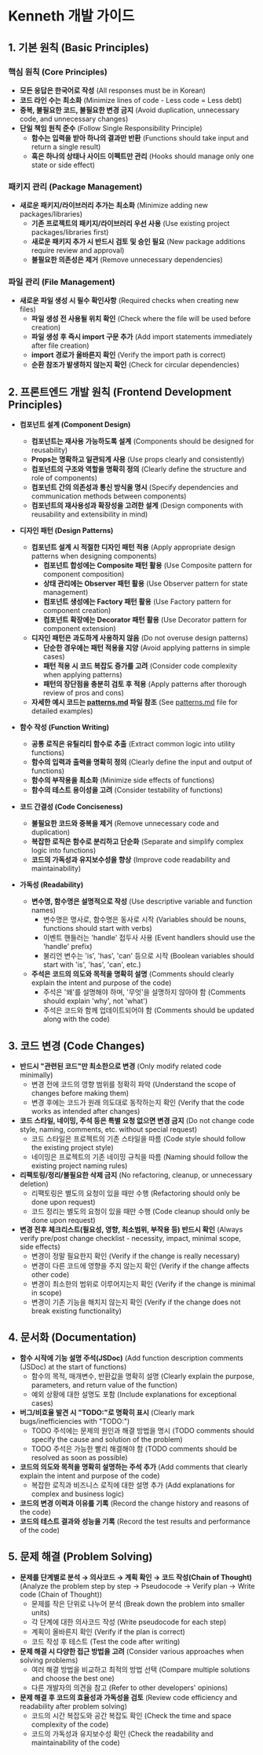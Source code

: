 # Kenneth 개발 가이드

## 1. 기본 원칙 (Basic Principles)

### 핵심 원칙 (Core Principles)

-   **모든 응답은 한국어로 작성** (All responses must be in Korean)
-   **코드 라인 수는 최소화** (Minimize lines of code - Less code = Less debt)
-   **중복, 불필요한 코드, 불필요한 변경 금지** (Avoid duplication, unnecessary code, and unnecessary changes)
-   **단일 책임 원칙 준수** (Follow Single Responsibility Principle)
    -   **함수는 입력을 받아 하나의 결과만 반환** (Functions should take input and return a single result)
    -   **훅은 하나의 상태나 사이드 이펙트만 관리** (Hooks should manage only one state or side effect)

### 패키지 관리 (Package Management)

-   **새로운 패키지/라이브러리 추가는 최소화** (Minimize adding new packages/libraries)
    -   **기존 프로젝트의 패키지/라이브러리 우선 사용** (Use existing project packages/libraries first)
    -   **새로운 패키지 추가 시 반드시 검토 및 승인 필요** (New package additions require review and approval)
    -   **불필요한 의존성은 제거** (Remove unnecessary dependencies)

### 파일 관리 (File Management)

-   **새로운 파일 생성 시 필수 확인사항** (Required checks when creating new files)
    -   **파일 생성 전 사용될 위치 확인** (Check where the file will be used before creation)
    -   **파일 생성 후 즉시 import 구문 추가** (Add import statements immediately after file creation)
    -   **import 경로가 올바른지 확인** (Verify the import path is correct)
    -   **순환 참조가 발생하지 않는지 확인** (Check for circular dependencies)

## 2. 프론트엔드 개발 원칙 (Frontend Development Principles)

-   **컴포넌트 설계 (Component Design)**

    -   **컴포넌트는 재사용 가능하도록 설계** (Components should be designed for reusability)
    -   **Props는 명확하고 일관되게 사용** (Use props clearly and consistently)
    -   **컴포넌트의 구조와 역할을 명확히 정의** (Clearly define the structure and role of components)
    -   **컴포넌트 간의 의존성과 통신 방식을 명시** (Specify dependencies and communication methods between components)
    -   **컴포넌트의 재사용성과 확장성을 고려한 설계** (Design components with reusability and extensibility in mind)

-   **디자인 패턴 (Design Patterns)**

    -   **컴포넌트 설계 시 적절한 디자인 패턴 적용** (Apply appropriate design patterns when designing components)
        -   **컴포넌트 합성에는 Composite 패턴 활용** (Use Composite pattern for component composition)
        -   **상태 관리에는 Observer 패턴 활용** (Use Observer pattern for state management)
        -   **컴포넌트 생성에는 Factory 패턴 활용** (Use Factory pattern for component creation)
        -   **컴포넌트 확장에는 Decorator 패턴 활용** (Use Decorator pattern for component extension)
    -   **디자인 패턴은 과도하게 사용하지 않음** (Do not overuse design patterns)
        -   **단순한 경우에는 패턴 적용을 지양** (Avoid applying patterns in simple cases)
        -   **패턴 적용 시 코드 복잡도 증가를 고려** (Consider code complexity when applying patterns)
        -   **패턴의 장단점을 충분히 검토 후 적용** (Apply patterns after thorough review of pros and cons)
    -   **자세한 예시 코드는 [patterns.md](./patterns.md) 파일 참조** (See [patterns.md](./patterns.md) file for detailed examples)

-   **함수 작성 (Function Writing)**

    -   **공통 로직은 유틸리티 함수로 추출** (Extract common logic into utility functions)
    -   **함수의 입력과 출력을 명확히 정의** (Clearly define the input and output of functions)
    -   **함수의 부작용을 최소화** (Minimize side effects of functions)
    -   **함수의 테스트 용이성을 고려** (Consider testability of functions)

-   **코드 간결성 (Code Conciseness)**

    -   **불필요한 코드와 중복을 제거** (Remove unnecessary code and duplication)
    -   **복잡한 로직은 함수로 분리하고 단순화** (Separate and simplify complex logic into functions)
    -   **코드의 가독성과 유지보수성을 향상** (Improve code readability and maintainability)

-   **가독성 (Readability)**
    -   **변수명, 함수명은 설명적으로 작성** (Use descriptive variable and function names)
        -   변수명은 명사로, 함수명은 동사로 시작 (Variables should be nouns, functions should start with verbs)
        -   이벤트 핸들러는 'handle' 접두사 사용 (Event handlers should use the 'handle' prefix)
        -   불리언 변수는 'is', 'has', 'can' 등으로 시작 (Boolean variables should start with 'is', 'has', 'can', etc.)
    -   **주석은 코드의 의도와 목적을 명확히 설명** (Comments should clearly explain the intent and purpose of the code)
        -   주석은 '왜'를 설명해야 하며, '무엇'을 설명하지 않아야 함 (Comments should explain 'why', not 'what')
        -   주석은 코드와 함께 업데이트되어야 함 (Comments should be updated along with the code)

## 3. 코드 변경 (Code Changes)

-   **반드시 "관련된 코드"만 최소한으로 변경** (Only modify related code minimally)
    -   변경 전에 코드의 영향 범위를 정확히 파악 (Understand the scope of changes before making them)
    -   변경 후에는 코드가 원래 의도대로 동작하는지 확인 (Verify that the code works as intended after changes)
-   **코드 스타일, 네이밍, 주석 등은 특별 요청 없으면 변경 금지** (Do not change code style, naming, comments, etc. without special request)
    -   코드 스타일은 프로젝트의 기존 스타일을 따름 (Code style should follow the existing project style)
    -   네이밍은 프로젝트의 기존 네이밍 규칙을 따름 (Naming should follow the existing project naming rules)
-   **리팩토링/정리/불필요한 삭제 금지** (No refactoring, cleanup, or unnecessary deletion)
    -   리팩토링은 별도의 요청이 있을 때만 수행 (Refactoring should only be done upon request)
    -   코드 정리는 별도의 요청이 있을 때만 수행 (Code cleanup should only be done upon request)
-   **변경 전후 체크리스트(필요성, 영향, 최소범위, 부작용 등) 반드시 확인** (Always verify pre/post change checklist - necessity, impact, minimal scope, side effects)
    -   변경이 정말 필요한지 확인 (Verify if the change is really necessary)
    -   변경이 다른 코드에 영향을 주지 않는지 확인 (Verify if the change affects other code)
    -   변경이 최소한의 범위로 이루어지는지 확인 (Verify if the change is minimal in scope)
    -   변경이 기존 기능을 해치지 않는지 확인 (Verify if the change does not break existing functionality)

## 4. 문서화 (Documentation)

-   **함수 시작에 기능 설명 주석(JSDoc)** (Add function description comments (JSDoc) at the start of functions)
    -   함수의 목적, 매개변수, 반환값을 명확히 설명 (Clearly explain the purpose, parameters, and return value of the function)
    -   예외 상황에 대한 설명도 포함 (Include explanations for exceptional cases)
-   **버그/비효율 발견 시 "TODO:"로 명확히 표시** (Clearly mark bugs/inefficiencies with "TODO:")
    -   TODO 주석에는 문제의 원인과 해결 방법을 명시 (TODO comments should specify the cause and solution of the problem)
    -   TODO 주석은 가능한 빨리 해결해야 함 (TODO comments should be resolved as soon as possible)
-   **코드의 의도와 목적을 명확히 설명하는 주석 추가** (Add comments that clearly explain the intent and purpose of the code)
    -   복잡한 로직과 비즈니스 로직에 대한 설명 추가 (Add explanations for complex and business logic)
-   **코드의 변경 이력과 이유를 기록** (Record the change history and reasons of the code)
-   **코드의 테스트 결과와 성능을 기록** (Record the test results and performance of the code)

## 5. 문제 해결 (Problem Solving)

-   **문제를 단계별로 분석 → 의사코드 → 계획 확인 → 코드 작성(Chain of Thought)** (Analyze the problem step by step → Pseudocode → Verify plan → Write code (Chain of Thought))
    -   문제를 작은 단위로 나누어 분석 (Break down the problem into smaller units)
    -   각 단계에 대한 의사코드 작성 (Write pseudocode for each step)
    -   계획이 올바른지 확인 (Verify if the plan is correct)
    -   코드 작성 후 테스트 (Test the code after writing)
-   **문제 해결 시 다양한 접근 방법을 고려** (Consider various approaches when solving problems)
    -   여러 해결 방법을 비교하고 최적의 방법 선택 (Compare multiple solutions and choose the best one)
    -   다른 개발자의 의견을 참고 (Refer to other developers' opinions)
-   **문제 해결 후 코드의 효율성과 가독성을 검토** (Review code efficiency and readability after problem solving)
    -   코드의 시간 복잡도와 공간 복잡도 확인 (Check the time and space complexity of the code)
    -   코드의 가독성과 유지보수성 확인 (Check the readability and maintainability of the code)
